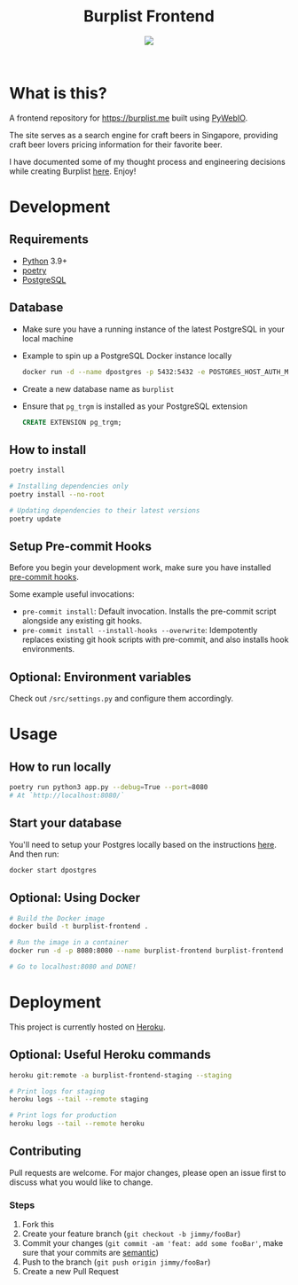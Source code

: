 <h1 align="center"><strong>Burplist Frontend</strong></h1>

<p align="center">
  <img width=auto height=auto src="https://media.giphy.com/media/DGWAx8d3IkICs/giphy.gif">
</p>
<br />

# What is this?

A frontend repository for https://burplist.me built using [PyWebIO](https://github.com/pywebio/PyWebIO).

The site serves as a search engine for craft beers in Singapore, providing craft beer lovers pricing information for their favorite beer.

I have documented some of my thought process and engineering decisions while creating Burplist [here](https://jerrynsh.com/how-i-built-burplist-for-free/). Enjoy!

# Development

## Requirements

-   [Python](https://www.python.org/) 3.9+
-   [poetry](https://python-poetry.org/docs/)
-   [PostgreSQL](https://www.postgresql.org/)

## Database

-   Make sure you have a running instance of the latest PostgreSQL in your local machine
-   Example to spin up a PostgreSQL Docker instance locally

    ```sh
    docker run -d --name dpostgres -p 5432:5432 -e POSTGRES_HOST_AUTH_METHOD=trust postgres:latest
    ```

-   Create a new database name as `burplist`
-   Ensure that `pg_trgm` is installed as your PostgreSQL extension

    ```sql
    CREATE EXTENSION pg_trgm;
    ```

## How to install

```sh
poetry install

# Installing dependencies only
poetry install --no-root

# Updating dependencies to their latest versions
poetry update
```

## Setup Pre-commit Hooks

Before you begin your development work, make sure you have installed [pre-commit hooks](https://pre-commit.com/index.html#installation).

Some example useful invocations:

-   `pre-commit install`: Default invocation. Installs the pre-commit script alongside any existing git hooks.
-   `pre-commit install --install-hooks --overwrite`: Idempotently replaces existing git hook scripts with pre-commit, and also installs hook environments.

## Optional: Environment variables

Check out `/src/settings.py` and configure them accordingly.

# Usage

## How to run locally

```sh
poetry run python3 app.py --debug=True --port=8080
# At `http://localhost:8080/`
```

## Start your database

You'll need to setup your Postgres locally based on the instructions [here](https://github.com/ngshiheng/burplist/#database). And then run:

```sh
docker start dpostgres
```

## Optional: Using Docker

```sh
# Build the Docker image
docker build -t burplist-frontend .

# Run the image in a container
docker run -d -p 8080:8080 --name burplist-frontend burplist-frontend

# Go to localhost:8080 and DONE!
```

# Deployment

This project is currently hosted on [Heroku](https://www.heroku.com/).

## Optional: Useful Heroku commands

```sh
heroku git:remote -a burplist-frontend-staging --staging

# Print logs for staging
heroku logs --tail --remote staging

# Print logs for production
heroku logs --tail --remote heroku
```

## Contributing

Pull requests are welcome. For major changes, please open an issue first to discuss what you would like to change.

### Steps

1. Fork this
2. Create your feature branch (`git checkout -b jimmy/fooBar`)
3. Commit your changes (`git commit -am 'feat: add some fooBar'`, make sure that your commits are [semantic](https://gist.github.com/joshbuchea/6f47e86d2510bce28f8e7f42ae84c716))
4. Push to the branch (`git push origin jimmy/fooBar`)
5. Create a new Pull Request
